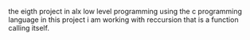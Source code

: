 the eigth project in alx low level programming using the c programming language in this project i am working with reccursion that is a function calling itself.
